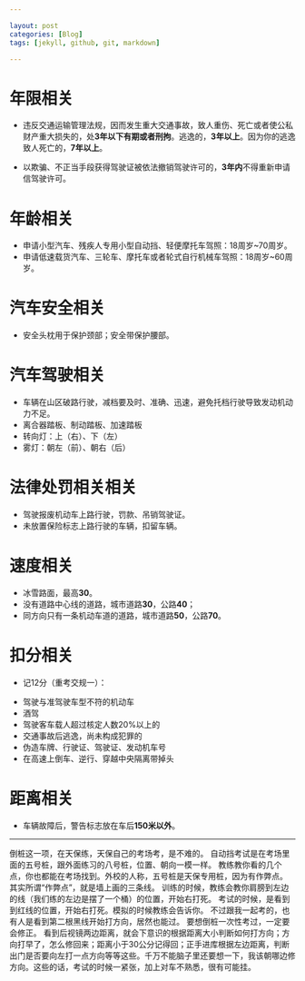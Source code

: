 ```yaml
---

layout: post
categories: [Blog]
tags: [jekyll, github, git, markdown]

---
```


# 年限相关
- 违反交通运输管理法规，因而发生重大交通事故，致人重伤、死亡或者使公私财产重大损失的，处**3年以下有期或者刑拘**。逃逸的，**3年以上**。因为你的逃逸致人死亡的，**7年以上**。

- 以欺骗、不正当手段获得驾驶证被依法撤销驾驶许可的，**3年内**不得重新申请信驾驶许可。



# 年龄相关
- 申请小型汽车、残疾人专用小型自动挡、轻便摩托车驾照：18周岁~70周岁。
- 申请低速载货汽车、三轮车、摩托车或者轮式自行机械车驾照：18周岁~60周岁。


# 汽车安全相关
- 安全头枕用于保护颈部；安全带保护腰部。


# 汽车驾驶相关
- 车辆在山区破路行驶，减档要及时、准确、迅速，避免托档行驶导致发动机动力不足。
- 离合器踏板、制动踏板、加速踏板
- 转向灯：上（右）、下（左）
- 雾灯：朝左（前）、朝右（后）



# 法律处罚相关相关
- 驾驶报废机动车上路行驶，罚款、吊销驾驶证。
- 未放置保险标志上路行驶的车辆，扣留车辆。


# 速度相关
- 冰雪路面，最高**30**。
- 没有道路中心线的道路，城市道路**30**，公路**40**；
- 同方向只有一条机动车道的道路，城市道路**50**，公路**70**。



# 扣分相关
- 记12分（重考交规一）：
* 驾驶与准驾驶车型不符的机动车
* 酒驾
* 驾驶客车载人超过核定人数20%以上的
* 交通事故后逃逸，尚未构成犯罪的
* 伪造车牌、行驶证、驾驶证、发动机车号
* 在高速上倒车、逆行、穿越中央隔离带掉头

# 距离相关
- 车辆故障后，警告标志放在车后**150米以外**。




----------------------------------------------


倒桩这一项，在天保练，天保自己的考场考，是不难的。
自动挡考试是在考场里面的五号桩，跟外面练习的八号桩，位置、朝向一模一样。
教练教你看的几个点，你也都能在考场找到。外校的人称，五号桩是天保专用桩，因为有作弊点。
其实所谓“作弊点”，就是墙上画的三条线。
训练的时候，教练会教你肩膀到左边的线（我们练的左边是摆了一个桶）的位置，开始右打死。
考试的时候，是看到到红线的位置，开始右打死。模拟的时候教练会告诉你。
不过跟我一起考的，也有人是看到第二根黑线开始打方向，居然也能过。
要想倒桩一次性考过，一定要会修正。
看到后视镜两边距离，就会下意识的根据距离大小判断如何打方向；方向打早了，怎么修回来；距离小于30公分记得回；正手进库根据左边距离，判断出门是否要向左打一点方向等等这些。千万不能脑子里还要想一下，我该朝哪边修方向。这些的话，考试的时候一紧张，加上对车不熟悉，很有可能挂。










